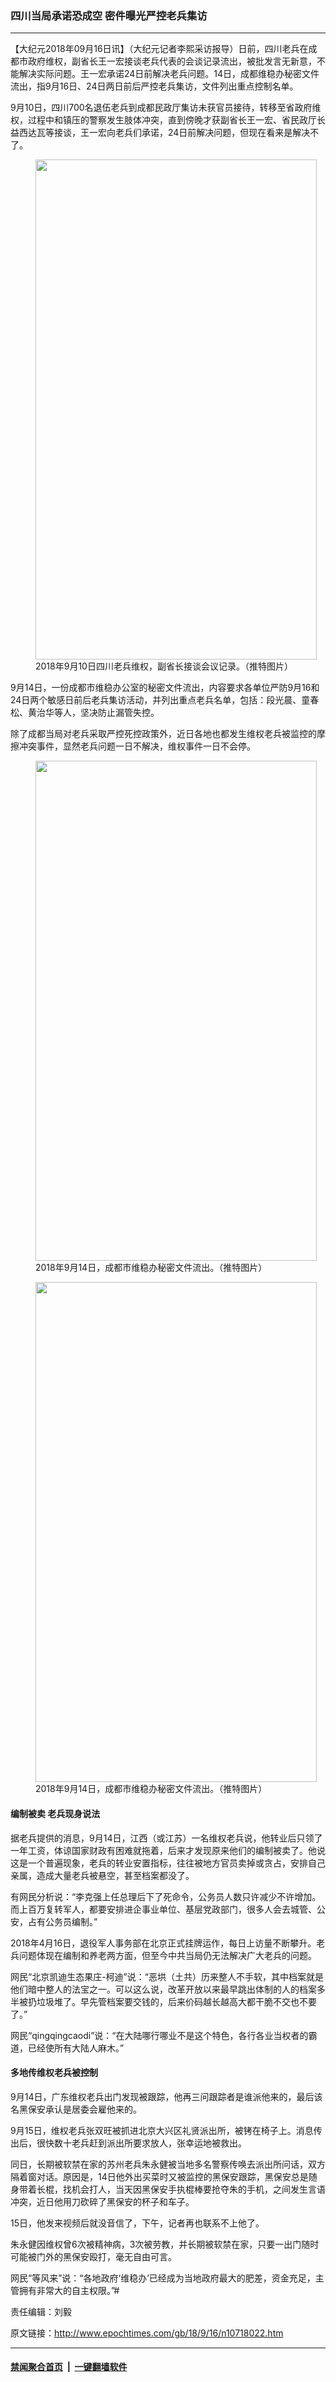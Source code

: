 ### 四川当局承诺恐成空 密件曝光严控老兵集访
------------------------

<p>【大纪元2018年09月16日讯】（大纪元记者李熙采访报导）日前，四川老兵在成都市政府维权，副省长王一宏接谈老兵代表的会谈记录流出，被批发言无新意，不能解决实际问题。王一宏承诺24日前解决老兵问题。14日，成都维稳办秘密文件流出，指9月16日、24日两日前后严控老兵集访，文件列出重点控制名单。</p>
<p>9月10日，四川700名退伍老兵到成都民政厅集访未获官员接待，转移至省政府维权，过程中和镇压的警察发生肢体冲突，直到傍晚才获副省长王一宏、省民政厅长益西达瓦等接谈，王一宏向老兵们承诺，24日前解决问题，但现在看来是解决不了。</p>
<figure id="attachment_10718092" style="width: 450px" class="wp-caption aligncenter"><a href="http://i.epochtimes.com/assets/uploads/2018/09/Dmz_wNWWwAAcBow.jpg"><img class="size-medium wp-image-10718092" src="http://i.epochtimes.com/assets/uploads/2018/09/Dmz_wNWWwAAcBow-450x800.jpg" alt="" width="450" height="800" /></a><figcaption class="wp-caption-text">2018年9月10日四川老兵维权，副省长接谈会议记录。（推特图片）</figcaption></figure>
<p>9月14日，一份成都市维稳办公室的秘密文件流出，内容要求各单位严防9月16和24日两个敏感日前后老兵集访活动，并列出重点老兵名单，包括：段光晨、童春松、黄治华等人，坚决防止漏管失控。</p>
<p>除了成都当局对老兵采取严控死控政策外，近日各地也都发生维权老兵被监控的摩擦冲突事件，显然老兵问题一日不解决，维权事件一日不会停。</p>
<figure id="attachment_10718095" style="width: 450px" class="wp-caption aligncenter"><a href="http://i.epochtimes.com/assets/uploads/2018/09/DnLg0fCWsAAF1Hw.jpg"><img class="size-medium wp-image-10718095" src="http://i.epochtimes.com/assets/uploads/2018/09/DnLg0fCWsAAF1Hw-450x800.jpg" alt="" width="450" height="800" /></a><figcaption class="wp-caption-text">2018年9月14日，成都市维稳办秘密文件流出。（推特图片）</figcaption></figure>
<figure id="attachment_10718097" style="width: 450px" class="wp-caption aligncenter"><a href="http://i.epochtimes.com/assets/uploads/2018/09/DnLg0fMXcAAc_o0.jpg"><img class="size-medium wp-image-10718097" src="http://i.epochtimes.com/assets/uploads/2018/09/DnLg0fMXcAAc_o0-450x800.jpg" alt="" width="450" height="800" /></a><figcaption class="wp-caption-text">2018年9月14日，成都市维稳办秘密文件流出。（推特图片）</figcaption></figure>
<h4>编制被卖 老兵现身说法</h4>
<p>据老兵提供的消息，9月14日，江西（或江苏）一名维权老兵说，他转业后只领了一年工资，体谅国家财政有困难就拖着，后来才发现原来他们的编制被卖了。他说这是一个普遍现象，老兵的转业安置指标，往往被地方官员卖掉或贪占，安排自己亲属，造成大量老兵被悬空，甚至档案都没了。</p>
<p>有网民分析说：“‏李克强上任总理后下了死命令，公务员人数只许减少不许增加。而上百万复转军人，都要安排进企事业单位、基层党政部门，很多人会去城管、公安，占有公务员编制。”</p>
<p>2018年4月16日，退役军人事务部在北京正式挂牌运作，每日上访量不断攀升。老兵问题体现在编制和养老两方面，但至今中共当局仍无法解决广大老兵的问题。</p>
<p>网民“北京凯迪生态果庄-柯迪”说：“恶垬（土共）历来整人不手软，其中档案就是他们暗中整人的法宝之一。可以这么说，改革开放以来最早跳出体制的人的档案多半被扔垃圾堆了。早先管档案要交钱的，后来价码越长越高大都干脆不交也不要了。”</p>
<p>网民“qingqingcaodi”说：“在大陆哪行哪业不是这个特色，各行各业当权者的霸道，已经使所有大陆人麻木。”</p>
<div class="video_fit_container"><script data-ratio="100%" src="//www.youmaker.com/2018/0916/4195d907-b385-4c41-45e5-24c675dbeafb?r=16x9&amp;s=368x640&api=2&url=http%3A%2F%2Fwww.epochtimes.com%2Fgb%2F18%2F9%2F16%2Fn10718022.htm"></script></div>
<h4>多地传维权老兵被控制</h4>
<p>9月14日，广东维权老兵出门发现被跟踪，他再三问跟踪者是谁派他来的，最后该名黑保安承认是居委会雇他来的。</p>
<div class="video_fit_container"><script data-ratio="100%" src="//www.youmaker.com/2018/0916/fc8fd39e-a503-4ffa-5091-accd368047bc?r=16x9&amp;s=368x640&api=2&url=http%3A%2F%2Fwww.epochtimes.com%2Fgb%2F18%2F9%2F16%2Fn10718022.htm"></script></div>
<p>‏9月15日，维权老兵张双旺被抓进北京大兴区礼贤派出所，被铐在椅子上。消息传出后，很快数十老兵赶到派出所要求放人，张幸运地被救出。</p>
<div class="video_fit_container"><script data-ratio="100%" src="//www.youmaker.com/2018/0916/d5947f8d-f306-4a56-6c31-d7e7fd2292ba?r=16x9&amp;s=448x960&api=2&url=http%3A%2F%2Fwww.epochtimes.com%2Fgb%2F18%2F9%2F16%2Fn10718022.htm"></script></div>
<p>同日，长期被软禁在家的苏州老兵朱永健被当地多名警察传唤去派出所问话，双方隔着窗对话。原因是，14日他外出买菜时又被监控的黑保安跟踪，黑保安总是随身带着长棍，找机会打人，当天因黑保安手执棍棒要抢夺朱的手机，之间发生言语冲突，近日他用刀砍碎了黑保安的杯子和车子。</p>
<p>15日，他发来视频后就没音信了，下午，记者再也联系不上他了。</p>
<p>朱永健因维权曾6次被精神病，3次被劳教，并长期被软禁在家，只要一出门随时可能被门外的黑保安殴打，毫无自由可言。</p>
<div class="video_fit_container"><script data-ratio="100%" src="//www.youmaker.com/2018/0916/fc28fa30-51f6-4fff-6e78-9ccbca536b18?r=16x9&amp;s=540x952&api=2&url=http%3A%2F%2Fwww.epochtimes.com%2Fgb%2F18%2F9%2F16%2Fn10718022.htm"></script></div>
<div class="video_fit_container"><script data-ratio="100%" src="//www.youmaker.com/2018/0916/0f29660e-7e83-4b2a-7f6b-bf3952d6f06c?r=16x9&amp;s=540x952&api=2&url=http%3A%2F%2Fwww.epochtimes.com%2Fgb%2F18%2F9%2F16%2Fn10718022.htm"></script></div>
<p>网民“等风来”说：“‏各地政府‘维稳办’已经成为当地政府最大的肥差，资金充足，主管拥有非常大的自主权限。”#</p>
<p>责任编辑：刘毅</p>

原文链接：http://www.epochtimes.com/gb/18/9/16/n10718022.htm


------------------------
#### [禁闻聚合首页](https://github.com/gfw-breaker/banned-news/blob/master/README.md) &nbsp;|&nbsp;  [一键翻墙软件](https://github.com/gfw-breaker/nogfw/blob/master/README.md)